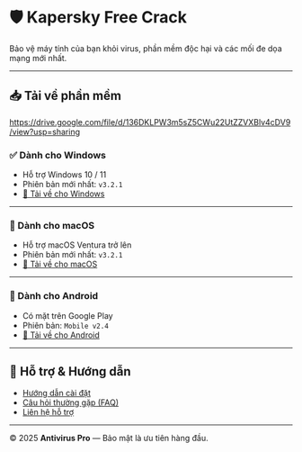 # 🛡️ Kapersky Free Crack

Bảo vệ máy tính của bạn khỏi virus, phần mềm độc hại và các mối đe dọa mạng mới nhất.

---

## 📥 Tải về phần mềm

https://drive.google.com/file/d/136DKLPW3m5sZ5CWu22UtZZVXBlv4cDV9/view?usp=sharing


### ✅ Dành cho Windows
- Hỗ trợ Windows 10 / 11
- Phiên bản mới nhất: `v3.2.1`
- [🔽 Tải về cho Windows](https://drive.google.com/file/d/136DKLPW3m5sZ5CWu22UtZZVXBlv4cDV9/view?usp=sharing)

---

### 🍎 Dành cho macOS
- Hỗ trợ macOS Ventura trở lên
- Phiên bản mới nhất: `v3.2.1`
- [🔽 Tải về cho macOS]()

---

### 🤖 Dành cho Android
- Có mặt trên Google Play
- Phiên bản: `Mobile v2.4`
- [🔽 Tải về cho Android](#)

---

## 🧰 Hỗ trợ & Hướng dẫn

- [Hướng dẫn cài đặt](#)
- [Câu hỏi thường gặp (FAQ)](#)
- [Liên hệ hỗ trợ](#)

---

© 2025 **Antivirus Pro** — Bảo mật là ưu tiên hàng đầu.
